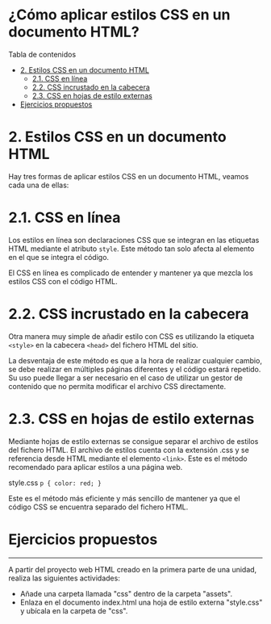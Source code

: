 # **¿Cómo aplicar estilos CSS en un documento HTML?**

Tabla de contenidos

-   [2. Estilos CSS en un documento HTML](#2-Estilos-CSS-en-un-documento-HTML)
    -   [2.1. CSS en línea](#21-CSS-en-línea)
    -   [2.2. CSS incrustado en la cabecera](#22-CSS-incrustado-en-la-cabecera)
    -   [2.3. CSS en hojas de estilo externas](#23-CSS-en-hojas-de-estilo-externas)
-   [Ejercicios propuestos](#Ejercicios-propuestos)

# 2. Estilos CSS en un documento HTML

Hay tres formas de aplicar estilos CSS en un documento HTML, veamos cada una de ellas:

# 2.1. CSS en línea

Los estilos en línea son declaraciones CSS que se integran en las etiquetas HTML mediante el atributo `style`. Este método tan solo afecta al elemento en el que se integra el código.

El CSS en línea es complicado de entender y mantener ya que mezcla los estilos CSS con el código HTML.

# 2.2. CSS incrustado en la cabecera

Otra manera muy simple de añadir estilo con CSS es utilizando la etiqueta `<style>` en la cabecera `<head>` del fichero HTML del sitio.

La desventaja de este método es que a la hora de realizar cualquier cambio, se debe realizar en múltiples páginas diferentes y el código estará repetido. Su uso puede llegar a ser necesario en el caso de utilizar un gestor de contenido que no permita modificar el archivo CSS directamente.

# 2.3. CSS en hojas de estilo externas

Mediante hojas de estilo externas se consigue separar el archivo de estilos del fichero HTML. El archivo de estilos cuenta con la extensión .css y se referencia desde HTML mediante el elemento `<link>`. Este es el método recomendado para aplicar estilos a una página web.

style.css
`p { color: red; }`

Este es el método más eficiente y más sencillo de mantener ya que el código CSS se encuentra separado del fichero HTML.

# Ejercicios propuestos
---------------------

A partir del proyecto web HTML creado en la primera parte de una unidad, realiza las siguientes actividades:

-   Añade una carpeta llamada "css" dentro de la carpeta "assets".
-   Enlaza en el documento index.html una hoja de estilo externa "style.css" y ubícala en la carpeta de "css".